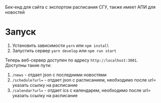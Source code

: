 Бек-енд для сайта с экспортом расписания СГУ, также имеет АПИ для новостей

# Запуск

1. Установить зависимости `yarn` или `npm install`
2. Запустить сервер `yarn develop` или `npm run start`

Теперь веб-сервер доступен по адресу `http://localhost:3001`.
Доступны такие пути:

1. `/news` - отдает json с последними новостями
2. `/schedule?url=` - отдает json с расписанием, необходимо после url= указать ссылку на расписание
3. `/calendar?url=` - отдает ics с календарем, необходимо после url= указать ссылку на расписание
